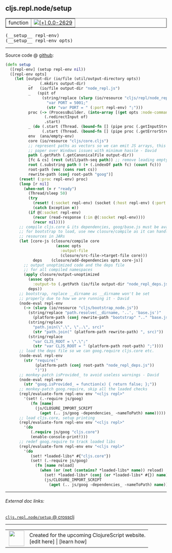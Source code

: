 ## cljs.repl.node/setup



 <table border="1">
<tr>
<td>function</td>
<td><a href="https://github.com/cljsinfo/cljs-api-docs/tree/0.0-2629"><img valign="middle" alt="[+] 0.0-2629" title="Added in 0.0-2629" src="https://img.shields.io/badge/+-0.0--2629-lightgrey.svg"></a> </td>
</tr>
</table>


 <samp>
(__setup__ repl-env)<br>
</samp>
 <samp>
(__setup__ repl-env opts)<br>
</samp>

---







Source code @ [github](https://github.com/clojure/clojurescript/blob/r1.7.10/src/main/clojure/cljs/repl/node.clj#L99-L187):

```clj
(defn setup
  ([repl-env] (setup repl-env nil))
  ([repl-env opts]
    (let [output-dir (io/file (util/output-directory opts))
          _    (.mkdirs output-dir)
          of   (io/file output-dir "node_repl.js")
          _   (spit of
                (string/replace (slurp (io/resource "cljs/repl/node_repl.js"))
                  "var PORT = 5001;"
                  (str "var PORT = " (:port repl-env) ";")))
          proc (-> (ProcessBuilder. (into-array [(get opts :node-command "node")]))
                 (.redirectInput of)
                 .start)
          _ (do (.start (Thread. (bound-fn [] (pipe proc (.getInputStream proc) *out*))))
                (.start (Thread. (bound-fn [] (pipe proc (.getErrorStream proc) *err*)))))
          env  (ana/empty-env)
          core (io/resource "cljs/core.cljs")
          ;; represent paths as vectors so we can emit JS arrays, this is to
          ;; paper over Windows issues with minimum hassle - David
          path (.getPath (.getCanonicalFile output-dir))
          [fc & cs] (rest (util/path-seq path)) ;; remove leading empty string
          root (.substring path 0 (+ (.indexOf path fc) (count fc)))
          root-path (vec (cons root cs))
          rewrite-path (conj root-path "goog")]
      (reset! (:proc repl-env) proc)
      (loop [r nil]
        (when-not (= r "ready")
          (Thread/sleep 50)
          (try
            (reset! (:socket repl-env) (socket (:host repl-env) (:port repl-env)))
            (catch Exception e))
          (if @(:socket repl-env)
            (recur (read-response (:in @(:socket repl-env))))
            (recur nil))))
      ;; compile cljs.core & its dependencies, goog/base.js must be available
      ;; for bootstrap to load, use new closure/compile as it can handle
      ;; resources in JARs
      (let [core-js (closure/compile core
                      (assoc opts
                        :output-file
                        (closure/src-file->target-file core)))
            deps    (closure/add-dependencies opts core-js)]
        ;; output unoptimized code and the deps file
        ;; for all compiled namespaces
        (apply closure/output-unoptimized
          (assoc opts
            :output-to (.getPath (io/file output-dir "node_repl_deps.js")))
          deps))
      ;; bootstrap, replace __dirname as __dirname won't be set
      ;; properly due to how we are running it - David
      (node-eval repl-env
        (-> (slurp (io/resource "cljs/bootstrap_node.js"))
          (string/replace "path.resolve(__dirname, '..', 'base.js')"
            (platform-path (conj rewrite-path "bootstrap" ".." "base.js")))
          (string/replace
            "path.join(\".\", \"..\", src)"
            (str "path.join(" (platform-path rewrite-path) ", src)"))
          (string/replace
            "var CLJS_ROOT = \".\";"
            (str "var CLJS_ROOT = " (platform-path root-path) ";"))))
      ;; load the deps file so we can goog.require cljs.core etc.
      (node-eval repl-env
        (str "require("
             (platform-path (conj root-path "node_repl_deps.js"))
             ")"))
      ;; monkey-patch isProvided_ to avoid useless warnings - David
      (node-eval repl-env
        (str "goog.isProvided_ = function(x) { return false; };"))
      ;; monkey-patch goog.require, skip all the loaded checks
      (repl/evaluate-form repl-env env "<cljs repl>"
        '(set! (.-require js/goog)
           (fn [name]
             (js/CLOSURE_IMPORT_SCRIPT
               (aget (.. js/goog -dependencies_ -nameToPath) name)))))
      ;; load cljs.core, setup printing
      (repl/evaluate-form repl-env env "<cljs repl>"
        '(do
           (.require js/goog "cljs.core")
           (enable-console-print!)))
      ;; redef goog.require to track loaded libs
      (repl/evaluate-form repl-env env "<cljs repl>"
        '(do
           (set! *loaded-libs* #{"cljs.core"})
           (set! (.-require js/goog)
             (fn [name reload]
               (when (or (not (contains? *loaded-libs* name)) reload)
                 (set! *loaded-libs* (conj (or *loaded-libs* #{}) name))
                 (js/CLOSURE_IMPORT_SCRIPT
                   (aget (.. js/goog -dependencies_ -nameToPath) name))))))))))
```

<!--
Repo - tag - source tree - lines:

 <pre>
clojurescript @ r1.7.10
└── src
    └── main
        └── clojure
            └── cljs
                └── repl
                    └── <ins>[node.clj:99-187](https://github.com/clojure/clojurescript/blob/r1.7.10/src/main/clojure/cljs/repl/node.clj#L99-L187)</ins>
</pre>

-->

---



###### External doc links:

[`cljs.repl.node/setup` @ crossclj](http://crossclj.info/fun/cljs.repl.node/setup.html)<br>

---

 <table>
<tr><td>
<img valign="middle" align="right" width="48px" src="http://i.imgur.com/Hi20huC.png">
</td><td>
Created for the upcoming ClojureScript website.<br>
[edit here] | [learn how]
</td></tr></table>

[edit here]:https://github.com/cljsinfo/cljs-api-docs/blob/master/cljsdoc/cljs.repl.node/setup.cljsdoc
[learn how]:https://github.com/cljsinfo/cljs-api-docs/wiki/cljsdoc-files

<!--

This information was too distracting to show to readers, but I'll leave it
commented here since it is helpful to:

- pretty-print the data used to generate this document
- and show how to retrieve that data



The API data for this symbol:

```clj
{:ns "cljs.repl.node",
 :name "setup",
 :type "function",
 :signature ["[repl-env]" "[repl-env opts]"],
 :source {:code "(defn setup\n  ([repl-env] (setup repl-env nil))\n  ([repl-env opts]\n    (let [output-dir (io/file (util/output-directory opts))\n          _    (.mkdirs output-dir)\n          of   (io/file output-dir \"node_repl.js\")\n          _   (spit of\n                (string/replace (slurp (io/resource \"cljs/repl/node_repl.js\"))\n                  \"var PORT = 5001;\"\n                  (str \"var PORT = \" (:port repl-env) \";\")))\n          proc (-> (ProcessBuilder. (into-array [(get opts :node-command \"node\")]))\n                 (.redirectInput of)\n                 .start)\n          _ (do (.start (Thread. (bound-fn [] (pipe proc (.getInputStream proc) *out*))))\n                (.start (Thread. (bound-fn [] (pipe proc (.getErrorStream proc) *err*)))))\n          env  (ana/empty-env)\n          core (io/resource \"cljs/core.cljs\")\n          ;; represent paths as vectors so we can emit JS arrays, this is to\n          ;; paper over Windows issues with minimum hassle - David\n          path (.getPath (.getCanonicalFile output-dir))\n          [fc & cs] (rest (util/path-seq path)) ;; remove leading empty string\n          root (.substring path 0 (+ (.indexOf path fc) (count fc)))\n          root-path (vec (cons root cs))\n          rewrite-path (conj root-path \"goog\")]\n      (reset! (:proc repl-env) proc)\n      (loop [r nil]\n        (when-not (= r \"ready\")\n          (Thread/sleep 50)\n          (try\n            (reset! (:socket repl-env) (socket (:host repl-env) (:port repl-env)))\n            (catch Exception e))\n          (if @(:socket repl-env)\n            (recur (read-response (:in @(:socket repl-env))))\n            (recur nil))))\n      ;; compile cljs.core & its dependencies, goog/base.js must be available\n      ;; for bootstrap to load, use new closure/compile as it can handle\n      ;; resources in JARs\n      (let [core-js (closure/compile core\n                      (assoc opts\n                        :output-file\n                        (closure/src-file->target-file core)))\n            deps    (closure/add-dependencies opts core-js)]\n        ;; output unoptimized code and the deps file\n        ;; for all compiled namespaces\n        (apply closure/output-unoptimized\n          (assoc opts\n            :output-to (.getPath (io/file output-dir \"node_repl_deps.js\")))\n          deps))\n      ;; bootstrap, replace __dirname as __dirname won't be set\n      ;; properly due to how we are running it - David\n      (node-eval repl-env\n        (-> (slurp (io/resource \"cljs/bootstrap_node.js\"))\n          (string/replace \"path.resolve(__dirname, '..', 'base.js')\"\n            (platform-path (conj rewrite-path \"bootstrap\" \"..\" \"base.js\")))\n          (string/replace\n            \"path.join(\\\".\\\", \\\"..\\\", src)\"\n            (str \"path.join(\" (platform-path rewrite-path) \", src)\"))\n          (string/replace\n            \"var CLJS_ROOT = \\\".\\\";\"\n            (str \"var CLJS_ROOT = \" (platform-path root-path) \";\"))))\n      ;; load the deps file so we can goog.require cljs.core etc.\n      (node-eval repl-env\n        (str \"require(\"\n             (platform-path (conj root-path \"node_repl_deps.js\"))\n             \")\"))\n      ;; monkey-patch isProvided_ to avoid useless warnings - David\n      (node-eval repl-env\n        (str \"goog.isProvided_ = function(x) { return false; };\"))\n      ;; monkey-patch goog.require, skip all the loaded checks\n      (repl/evaluate-form repl-env env \"<cljs repl>\"\n        '(set! (.-require js/goog)\n           (fn [name]\n             (js/CLOSURE_IMPORT_SCRIPT\n               (aget (.. js/goog -dependencies_ -nameToPath) name)))))\n      ;; load cljs.core, setup printing\n      (repl/evaluate-form repl-env env \"<cljs repl>\"\n        '(do\n           (.require js/goog \"cljs.core\")\n           (enable-console-print!)))\n      ;; redef goog.require to track loaded libs\n      (repl/evaluate-form repl-env env \"<cljs repl>\"\n        '(do\n           (set! *loaded-libs* #{\"cljs.core\"})\n           (set! (.-require js/goog)\n             (fn [name reload]\n               (when (or (not (contains? *loaded-libs* name)) reload)\n                 (set! *loaded-libs* (conj (or *loaded-libs* #{}) name))\n                 (js/CLOSURE_IMPORT_SCRIPT\n                   (aget (.. js/goog -dependencies_ -nameToPath) name))))))))))",
          :title "Source code",
          :repo "clojurescript",
          :tag "r1.7.10",
          :filename "src/main/clojure/cljs/repl/node.clj",
          :lines [99 187]},
 :full-name "cljs.repl.node/setup",
 :full-name-encode "cljs.repl.node/setup",
 :history [["+" "0.0-2629"]]}

```

Retrieve the API data for this symbol:

```clj
;; from Clojure REPL
(require '[clojure.edn :as edn])
(-> (slurp "https://raw.githubusercontent.com/cljsinfo/cljs-api-docs/catalog/cljs-api.edn")
    (edn/read-string)
    (get-in [:symbols "cljs.repl.node/setup"]))
```

-->
